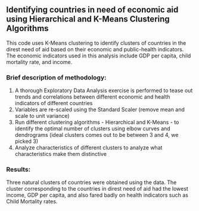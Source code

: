 ## Identifying countries in need of economic aid using Hierarchical and K-Means Clustering Algorithms

This code uses K-Means clustering to identify clusters of countries in the direst need of aid based on their economic and public-health indicators. The economic indicators used in this analysis include GDP per capita, child mortality rate, and income.


### Brief description of methodology:

1. A thorough Exploratory Data Analysis exercise is performed to tease out trends and correlations between different economic and health indicators of different countries
2. Variables are re-scaled using the Standard Scaler (remove mean and scale to unit variance)
3. Run different clustering algorithms - Hierarchical and K-Means - to identify the optimal number of clusters using elbow curves and dendrograms (ideal clusters comes out to be between 3 and 4, we picked 3)
4. Analyze characteristics of different clusters to analyze what characteristics make them distinctive


### Results:

Three natural clusters of countries were obtained using the data. The cluster corresponding to the countries in direst need of aid had the lowest income, GDP per capita, and also fared badly on health indicators such as Child Mortality rates.
